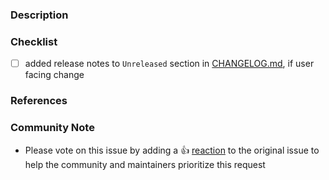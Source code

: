 ### Description

<!--- Please leave a helpful description of the pull request here. --->

### Checklist

* [ ] added release notes to `Unreleased` section in [CHANGELOG.md](CHANGELOG.md), if user facing change

### References

<!---
Are there any other GitHub issues (open or closed) or pull requests that should be linked here? Vendor blog posts or documentation?
--->
### Community Note
<!--- Please keep this note for the community --->
* Please vote on this issue by adding a 👍 [reaction](https://blog.github.com/2016-03-10-add-reactions-to-pull-requests-issues-and-comments/) to the original issue to help the community and maintainers prioritize this request
